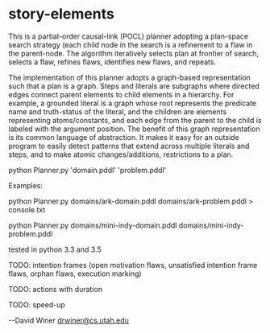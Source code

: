 # story-elements

This is a partial-order causal-link (POCL) planner adopting a plan-space search strategy (each child
node in the search is a refinement to a flaw in the parent-node. The algorithm iteratively selects plan at frontier of
search, selects a flaw, refines flaws, identifies new flaws, and repeats.

The implementation of this planner adopts a graph-based representation such that a plan is a graph. Steps and
literals are subgraphs where directed edges connect parent elements to child elements in a hierarchy. For example, a grounded literal is a graph
whose root represents the predicate name and truth-status of the literal, and the children are elements representing
atoms/constants, and each edge from the parent to the child is labeled with the argument position. The benefit of
this graph representation is its common language of abstraction. It makes it easy for an outside program to easily
detect patterns that extend across multiple literals and steps, and to make atomic changes/additions, restrictions to
 a plan.

python Planner.py 'domain.pddl' 'problem.pddl'

Examples:

python Planner.py domains/ark-domain.pddl domains/ark-problem.pddl > console.txt

python Planner.py domains/mini-indy-domain.pddl domains/mini-indy-problem.pddl


tested in python 3.3 and 3.5


TODO: intention frames (open motivation flaws, unsatisfied intention frame flaws, orphan flaws, execution marking)

TODO: actions with duration

TODO: speed-up



--David Winer drwiner@cs.utah.edu